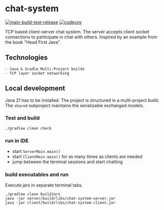 # chat-system

[![main-build-test-release](https://github.com/OskarWestmeijer/chat-system/actions/workflows/main-build-test-release.yml/badge.svg?branch=main)](https://github.com/OskarWestmeijer/chat-system/actions/workflows/main-build-test-release.yml)
[![codecov](https://codecov.io/gh/OskarWestmeijer/chat-system/branch/main/graph/badge.svg?token=A03WA88I2Y)](https://codecov.io/gh/OskarWestmeijer/chat-system)

TCP based client-server chat system. The server accepts client socket connections to participate in chat with others. Inspired by an example
from the book "Head First Java".

## Technologies

```
- Java & Gradle Multi-Project builds
- TCP layer socket networking
```

## Local development

Java 21 has to be installed. The project is structured in a multi-project build. The `shared` subproject maintains the serializable
exchanged models.

### Test and build

```
./gradlew clean check
```

### run in IDE

- start `ServerMain.main()`
- start `ClientMain.main()` for as many times as clients are needed
- jump between the terminal sessions and start chatting

### build executables and run

Execute jars in separate terminal tabs.

```
./gradlew clean buildJars
java -jar server/build/libs/chat-system-server.jar
java -jar client/build/libs/chat-system-client.jar
```